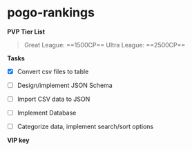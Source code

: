 # pogo-rankings

**PVP Tier List**

> Great League: ==1500CP==
> Ultra League: ==2500CP==

**Tasks**
- [x] Convert csv files to table
- [ ] Design/implement JSON Schema
- [ ] Import CSV data to JSON
- [ ] Implement Database
- [ ] Categorize data, implement search/sort options








**VIP key**

[b05f-008d-b10b-486e-bfdb-c466-9a73-3a0c]: #


